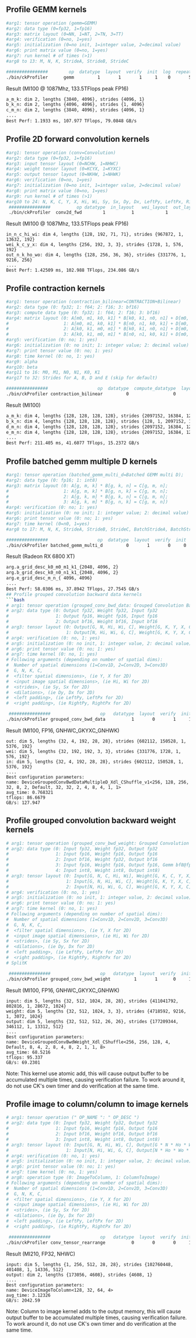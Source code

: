 ## Profile GEMM kernels
```bash
#arg1: tensor operation (gemm=GEMM)
#arg2: data type (0=fp32, 1=fp16)
#arg3: matrix layout (0=NN, 1=NT, 2=TN, 3=TT)
#arg4: verification (0=no, 1=yes)
#arg5: initialization (0=no init, 1=integer value, 2=decimal value)
#arg6: print matrix value (0=no, 1=yes)
#arg7: run kernel # of times (>1)
#arg8 to 13: M, N, K, StrideA, StrideB, StrideC

################        op  datatype  layout  verify  init  log  repeat  M___ N___ K___  StrideA StrideB StrideC
./bin/ckProfiler      gemm         1       1       1     1    0       5  3840 4096 4096     4096    4096    4096
```

Result (MI100 @ 1087Mhz, 133.5TFlops peak FP16)
```bash
a_m_k: dim 2, lengths {3840, 4096}, strides {4096, 1}
b_k_n: dim 2, lengths {4096, 4096}, strides {1, 4096}
c_m_n: dim 2, lengths {3840, 4096}, strides {4096, 1}
....
Best Perf: 1.1933 ms, 107.977 TFlops, 79.0848 GB/s
```

## Profile 2D forward convolution kernels
```bash
#arg1: tensor operation (conv=Convolution)
#arg2: data type (0=fp32, 1=fp16)
#arg3: input tensor layout (0=NCHW, 1=NHWC)
#arg4: weight tensor layout (0=KCYX, 1=KYXC)
#arg5: output tensor layout (0=NKHW, 1=NHWK)
#arg6: verification (0=no, 1=yes)
#arg7: initialization (0=no init, 1=integer value, 2=decimal value)
#arg8: print matrix value (0=no, 1=yes)
#arg9: run kernel # of times (>1)
#arg10 to 24: N, K, C, Y, X, Hi, Wi, Sy, Sx, Dy, Dx, LeftPy, LeftPx, RightPy, RightPx
 ################          op datatype  in_layout   wei_layout  out_layout  verify  init  log  repeat  N__ K___ C___ Y X Hi__ Wi__ Strides Dilations LeftPads RightPads
 ./bin/ckProfiler  conv2d_fwd        1          1            1           1       1     1    0       5  128  256  192 3 3   71   71     2 2       1 1      1 1       1 1
```

Result (MI100 @ 1087Mhz, 133.5TFlops peak FP16)
```
in_n_c_hi_wi: dim 4, lengths {128, 192, 71, 71}, strides {967872, 1, 13632, 192}
wei_k_c_y_x: dim 4, lengths {256, 192, 3, 3}, strides {1728, 1, 576, 192}
out_n_k_ho_wo: dim 4, lengths {128, 256, 36, 36}, strides {331776, 1, 9216, 256}
....
Best Perf: 1.42509 ms, 102.988 TFlops, 234.086 GB/s
```

## Profile contraction kernels
```bash
#arg1: tensor operation (contraction_bilinear=CONTRACTION+Bilinear)
#arg2: data type (0: fp32; 1: f64; 2: f16; 3: bf16)
#arg3: compute data type (0: fp32; 1: f64; 2: f16; 3: bf16)
#arg4: matrix layout (0: A[m0, m1, k0, k1] * B[k0, k1, n0, n1] + D[m0, m1, n0, n1] = E[m0, m1, n0, n1];
#                     1: A[m0, m1, k0, k1] * B[n0, n1, k0, k1] + D[m0, m1, n0, n1] = E[m0, m1, n0, n1];
#                     2: A[k0, k1, m0, m1] * B[k0, k1, n0, n1] + D[m0, m1, n0, n1] = E[m0, m1, n0, n1];
#                     3: A[k0, k1, m0, m1] * B[n0, n1, k0, k1] + D[m0, m1, n0, n1] = E[m0, m1, n0, n1])
#arg5: verification (0: no; 1: yes)
#arg6: initialization (0: no init; 1: integer value; 2: decimal value)
#arg7: print tensor value (0: no; 1: yes)
#arg8: time kernel (0: no, 1: yes)
#arg9: alpha
#arg10: beta
#arg11 to 16: M0, M1, N0, N1, K0, K1
#arg17 to 32: Strides for A, B, D and E (skip for default)

################                   op  datatype  compute_datatype  layout  verify  init  log  time  alpha  beta  M0  M1  N0  N1  K0  K1
./bin/ckProfiler contraction_bilinear         0                 0       1       0     0    0     1    1.0   1.0 128 128 128 128 128 128
```

Result (MI100)
```bash
a_m_k: dim 4, lengths {128, 128, 128, 128}, strides {2097152, 16384, 128, 1}
b_k_n: dim 4, lengths {128, 128, 128, 128}, strides {128, 1, 2097152, 16384}
d_m_n: dim 4, lengths {128, 128, 128, 128}, strides {2097152, 16384, 128, 1}
e_m_n: dim 4, lengths {128, 128, 128, 128}, strides {2097152, 16384, 128, 1}
....
Best Perf: 211.405 ms, 41.6077 TFlops, 15.2372 GB/s
```

## Profile batched gemm multiple D kernels
```bash
#arg1: tensor operation (batched_gemm_multi_d=Batched GEMM multi D);
#arg2: data type (0: fp16; 1: int8)
#arg3: matrix layout (0: A[g, m, k] * B[g, k, n] = C[g, m, n];
#                     1: A[g, m, k] * B[g, n, k] = C[g, m, n];
#                     2: A[g, k, m] * B[g, k, n] = C[g, m, n];
#                     3: A[g, k, m] * B[g, n, k] = C[g, m, n])
#arg4: verification (0: no; 1: yes)
#arg5: initialization (0: no init; 1: integer value; 2: decimal value)
#arg6: print tensor value (0: no; 1: yes)
#arg7: time kernel (0=n0, 1=yes)
#arg8 to 17: M, N, K, StrideA, StrideB, StrideC, BatchStrideA, BatchStrideB, BatchStrideC, BatchCount

################                   op  datatype  layout  verify  init  log  time    M    N    K StrideA StrideB StrideC BatchStrideA BatchStrideB BatchStrideC BatchCount
./bin/ckProfiler batched_gemm_multi_d         0       1       0     0    0     1 4096 4096 4096    4096    4096    4096     16777216     16777216     16777216         16
```

Result (Radeon RX 6800 XT)
```bash
arg.a_grid_desc_k0_m0_m1_k1_{2048, 4096, 2}
arg.b_grid_desc_k0_n0_n1_k1_{2048, 4096, 2}
arg.e_grid_desc_m_n_{ 4096, 4096}
....
Best Perf: 58.0306 ms, 37.8942 TFlops, 27.7545 GB/s
## Profile grouped convolution backward data kernels
```bash
# arg1: tensor operation (grouped_conv_bwd_data: Grouped Convolution Backward Data)
# arg2: data type (0: Output fp32, Weight fp32, Input fp32
#                  1: Output fp16, Weight fp16, Input fp16
#                  2: Output bf16, Weight bf16, Input bf16
# arg3: tensor layout (0: Output[G, N, Hi, Wi, C], Weight[G, K, Y, X, C], Input[G, N, Ho, Wo, K]
#                      1: Output[N, Hi, Wi, G, C], Weight[G, K, Y, X, C], Input[N, Ho, Wo, G, K])
# arg4: verification (0: no, 1: yes)
# arg5: initialization (0: no init, 1: integer value, 2: decimal value)
# arg6: print tensor value (0: no; 1: yes)
# arg7: time kernel (0: no, 1: yes)
# Following arguments (depending on number of spatial dims):
#  Number of spatial dimensions (1=Conv1D, 2=Conv2D, 3=Conv3D)
#  G, N, K, C, 
#  <filter spatial dimensions>, (ie Y, X for 2D)
#  <input image spatial dimensions>, (ie Hi, Wi for 2D)
#  <strides>, (ie Sy, Sx for 2D)
#  <dilations>, (ie Dy, Dx for 2D)
#  <left padding>, (ie LeftPy, LeftPx for 2D)
#  <right padding>, (ie RightPy, RightPx for 2D)

 ################                   op   datatype  layout  verify  init  log  time  Ndims  G  N   K   C  Y  X  Hi  Wi  Sy  Sx  Dy  Dx  LeftPy  LeftPx  RightPy  RightPx
./bin/ckProfiler grouped_conv_bwd_data          1       0       1     1    0     1      2 32  4 192 192  3  3  28  28   1   1   1   1       1       1        1        1

 ```

Result (MI100, FP16, GNHWC_GKYXC_GNHWK)
```
out: dim 5, lengths {32, 4, 192, 28, 28}, strides {602112, 150528, 1, 5376, 192}
wei: dim 5, lengths {32, 192, 192, 3, 3}, strides {331776, 1728, 1, 576, 192}
in: dim 5, lengths {32, 4, 192, 28, 28}, strides {602112, 150528, 1, 5376, 192}
....
Best configuration parameters:
name: DeviceGroupedConvBwdDataMultipleD_Xdl_CShuffle_v1<256, 128, 256, 32, 8, 2, Default, 32, 32, 2, 4, 8, 4, 1, 1>
avg_time: 0.768321
tflops: 86.6679
GB/s: 127.947
```

## Profile grouped convolution backward weight kernels
```bash
# arg1: tensor operation (grouped_conv_bwd_weight: Grouped Convolution Backward Weight)
# arg2: data type (0: Input fp32, Weight fp32, Output fp32
#                  1: Input fp16, Weight fp16, Output fp16
#                  2: Input bf16, Weight fp32, Output bf16
#                  3: Input fp16, Weight fp16, Output fp16, Gemm bf8@fp8
#                  4: Input int8, Weight int8, Output int8)
# arg3: tensor layout (0: Input[G, N, C, Hi, Wi], Weight[G, K, C, Y, X], Output[G, N, K, Ho, Wo]
#                      1: Input[G, N, Hi, Wi, C], Weight[G, K, Y, X, C], Output[G, N, Ho, Wo, K]
#                      2: Input[N, Hi, Wi, G, C], Weight[G, K, Y, X, C], Output[N, Ho, Wo, G, K]
# arg4: verification (0: no, 1: yes)
# arg5: initialization (0: no init, 1: integer value, 2: decimal value)
# arg6: print tensor value (0: no; 1: yes)
# arg7: time kernel (0: no, 1: yes)
# Following arguments (depending on number of spatial dims):
#  Number of spatial dimensions (1=Conv1D, 2=Conv2D, 3=Conv3D)
#  G, N, K, C, 
#  <filter spatial dimensions>, (ie Y, X for 2D)
#  <input image spatial dimensions>, (ie Hi, Wi for 2D)
#  <strides>, (ie Sy, Sx for 2D)
#  <dilations>, (ie Dy, Dx for 2D)
#  <left padding>, (ie LeftPy, LeftPx for 2D)
#  <right padding>, (ie RightPy, RightPx for 2D)
# SplitK

 ################                   op   datatype  layout  verify  init  log  time  Ndims  G   N   K   C  Y  X  Hi  Wi  Sy  Sx  Dy  Dx  LeftPy  LeftPx  RightPy  RightPx  SplitK
./bin/ckProfiler grouped_conv_bwd_weight         1       1      0     1    0     1      2 32 256 256 512  3  3  28  28   1   1   1   1       1       0        0        0       1

 ```

Result (MI100, FP16, GNHWC_GKYXC_GNHWK)
```
input: dim 5, lengths {32, 512, 1024, 28, 28}, strides {411041792, 802816, 1, 28672, 1024}
weight: dim 5, lengths {32, 512, 1024, 3, 3}, strides {4718592, 9216, 1, 3072, 1024}
output: dim 5, lengths {32, 512, 512, 26, 26}, strides {177209344, 346112, 1, 13312, 512}
....
Best configuration parameters:
name: DeviceGroupedConvBwdWeight_Xdl_CShuffle<256, 256, 128, 4, Default, 8, 4, 2, 8, 4, 8, 2, 1, 1, 8>
avg_time: 68.5216
tflops: 95.337
GB/s: 69.2301
```
Note: This kernel use atomic add, this will cause output buffer to be accumulated multiple times, causing verification failure. To work around it, do not use CK's own timer and do verification at the same time.

## Profile image to column/column to image kernels
```bash
# arg1: tensor operation (" OP_NAME ": " OP_DESC ")
# arg2: data type (0: Input fp32, Weight fp32, Output fp32
#                  1: Input fp16, Weight fp16, Output fp16
#                  2: Input bf16, Weight bf16, Output bf16
#                  3: Input int8, Weight int8, Output int8)
# arg3: tensor layout (0: Input[G, N, Hi, Wi, C], Output[G * N * Ho * Wo, Y * X * C],
#                      1: Input[N, Hi, Wi, G, C], Output[N * Ho * Wo * G, Y * X * C])
# arg4: verification (0: no, 1: yes)
# arg5: initialization (0: no init, 1: integer value, 2: decimal value)
# arg6: print tensor value (0: no; 1: yes)
# arg7: time kernel (0: no, 1: yes)
# arg8: operation type (0: ImageToColumn, 1: ColumnToImage)
# Following arguments (depending on number of spatial dims):
#  Number of spatial dimensions (1=Conv1D, 2=Conv2D, 3=Conv3D)
#  G, N, K, C, 
#  <filter spatial dimensions>, (ie Y, X for 2D)
#  <input image spatial dimensions>, (ie Hi, Wi for 2D)
#  <strides>, (ie Sy, Sx for 2D)
#  <dilations>, (ie Dy, Dx for 2D)
#  <left padding>, (ie LeftPy, LeftPx for 2D)
#  <right padding>, (ie RightPy, RightPx for 2D)

 ################                   op   datatype  layout  verify  init  log  time opType Ndims  G   N   K   C  Y  X  Hi  Wi  Sy  Sx  Dy  Dx  LeftPy  LeftPx  RightPy  RightPx
./bin/ckProfiler conv_tensor_rearrange          0       0       0     1    0     1      0     2  1 256   1 512  3  3   28  28   1   1   1   1        0       0       0        0

 ```

Result (MI210, FP32, NHWC)
```
input: dim 5, lengths {1, 256, 512, 28, 28}, strides {102760448, 401408, 1, 14336, 512}
output: dim 2, lengths {173056, 4608}, strides {4608, 1}
....
Best configuration parameters:
name: DeviceImageToColumn<128, 32, 64, 4>
avg_time: 3.12326
GB/s: 2042.59
```
Note: Column to image kernel adds to the output memory, this will cause output buffer to be accumulated multiple times, causing verification failure. To work around it, do not use CK's own timer and do verification at the same time.

